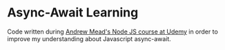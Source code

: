 # Async-Await Learning

Code written during [Andrew Mead's Node JS course at Udemy](https://www.udemy.com/the-complete-nodejs-developer-course-2) in order to improve my understanding about Javascript async-await.